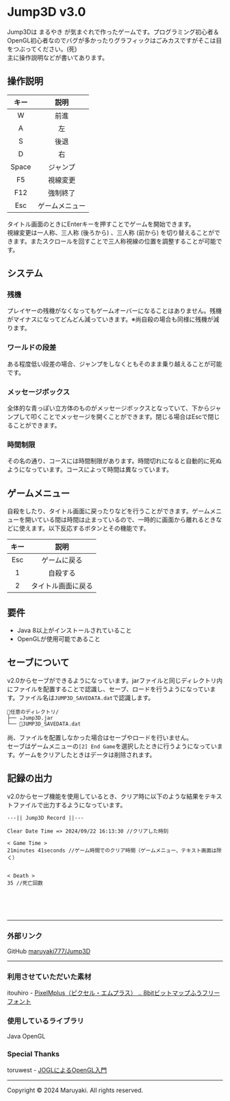 # Jump3D v3.0

Jump3Dは まるやき が気まぐれで作ったゲームです。プログラミング初心者＆OpenGL初心者なのでバグが多かったりグラフィックはごみカスですがそこは目をつぶってください。(死)</br>
主に操作説明などが書いてあります。

## 操作説明
| キー | 説明 |
| :---: | :---: |
| W | 前進 |
| A | 左 |
| S | 後退 |
| D | 右 |
| Space | ジャンプ |
| F5 | 視線変更 |
| F12 | 強制終了 |
| Esc | ゲームメニュー |

タイトル画面のときにEnterキーを押すことでゲームを開始できます。</br>
視線変更は一人称、三人称 (後ろから) 、三人称 (前から) を切り替えることができます。またスクロールを回すことで三人称視線の位置を調整することが可能です。

## システム

### 残機
プレイヤーの残機がなくなってもゲームオーバーになることはありません。残機がマイナスになってどんどん減っていきます。※尚自殺の場合も同様に残機が減ります。

### ワールドの段差
ある程度低い段差の場合、ジャンプをしなくともそのまま乗り越えることが可能です。

### メッセージボックス
全体的な青っぽい立方体のものがメッセージボックスとなっていて、下からジャンプして叩くことでメッセージを開くことができます。閉じる場合はEscで閉じることができます。

### 時間制限
その名の通り、コースには時間制限があります。時間切れになると自動的に死ぬようになっています。コースによって時間は異なっています。

## ゲームメニュー
自殺をしたり、タイトル画面に戻ったりなどを行うことができます。ゲームメニューを開いている間は時間は止まっているので、一時的に画面から離れるときなどに使えます。以下反応するボタンとその機能です。

| キー | 説明 |
| :---: | :---: |
| Esc | ゲームに戻る |
| 1 | 自殺する |
| 2 | タイトル画面に戻る |

## 要件
- Java 8以上がインストールされていること
- OpenGLが使用可能であること

## セーブについて
v2.0からセーブができるようになっています。jarファイルと同じディレクトリ内にファイルを配置することで認識し、セーブ、ロードを行うようになっています。ファイル名は`JUMP3D_SAVEDATA.dat`で認識します。

```FILE
📁任意のディレクトリ/
├── ☕Jump3D.jar
└── 📃JUMP3D_SAVEDATA.dat
```
尚、ファイルを配置しなかった場合はセーブやロードを行いません。</br>
セーブはゲームメニューの`[2] End Game`を選択したときに行うようになっています。ゲームをクリアしたときはデータは削除されます。

## 記録の出力
v2.0からセーブ機能を使用しているとき、クリア時に以下のような結果をテキストファイルで出力するようになっています。

```
---|| Jump3D Record ||---

Clear Date Time => 2024/09/22 16:13:30 //クリアした時刻

< Game Time >
21minutes 41seconds //ゲーム時間でのクリア時間（ゲームメニュー、テキスト画面は除く）


< Death >
35 //死亡回数
```

</br></br></br>
- - -
### 外部リンク

GitHub [maruyaki777/Jump3D](https://github.com/maruyaki777/Jump3D)

- - -
### 利用させていただいた素材

itouhiro - [PixelMplus（ピクセル・エムプラス） ‥ 8bitビットマップふうフリーフォント](https://itouhiro.hatenablog.com/entry/20130602/font)

### 使用しているライブラリ

Java OpenGL

### Special Thanks

toruwest - [JOGLによるOpenGL入門](https://toruwest.github.io/jogl-tutorial-document/)

- - -
Copyright © 2024 Maruyaki. All rights reserved.